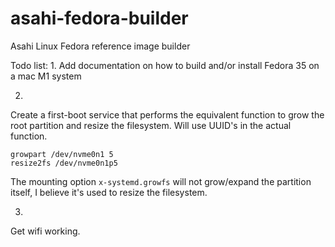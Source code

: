 # asahi-fedora-builder
Asahi Linux Fedora reference image builder

Todo list:
1.
Add documentation on how to build and/or install Fedora 35 on a mac M1 system

2.
Create a first-boot service that performs the equivalent function to grow the root partition and resize the filesystem. Will use UUID's in the actual function.

```
growpart /dev/nvme0n1 5
resize2fs /dev/nvme0n1p5
```

The mounting option ```x-systemd.growfs``` will not grow/expand the partition itself, I believe it's used to resize the filesystem. 

3.
Get wifi working.

